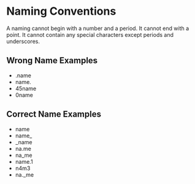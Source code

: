 # Naming Conventions

A naming cannot begin with a number and a period. It cannot end with a point. It cannot contain any special characters except periods and underscores.

## Wrong Name Examples
+ .name
+ name.
+ 45name
+ 0name

## Correct Name Examples
+ name
+ name_
+ _name
+ na.me
+ na_me
+ name.1
+ n4m3
+ na._me
